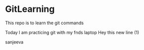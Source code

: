 # GitLearning
This repo is to learn the git commands

Today I am practicing git with my fnds laptop
Hey this new line (1)

sanjeeva